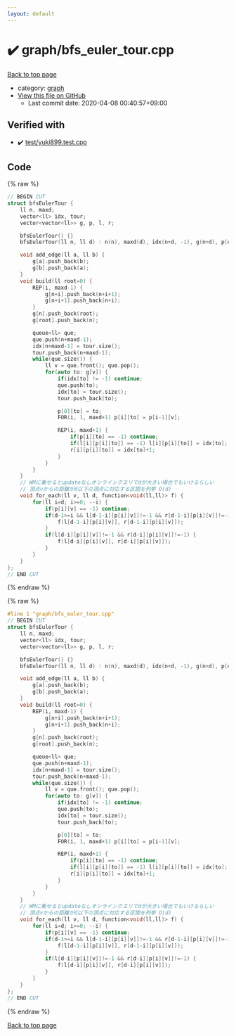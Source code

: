 ```yaml
---
layout: default
---
```


<!-- mathjax config similar to math.stackexchange -->
<script type="text/javascript" async
  src="https://cdnjs.cloudflare.com/ajax/libs/mathjax/2.7.5/MathJax.js?config=TeX-MML-AM_CHTML">
</script>
<script type="text/x-mathjax-config">
  MathJax.Hub.Config({
    TeX: { equationNumbers: { autoNumber: "AMS" }},
    tex2jax: {
      inlineMath: [ ['$','$'] ],
      processEscapes: true
    },
    "HTML-CSS": { matchFontHeight: false },
    displayAlign: "left",
    displayIndent: "2em"
  });
</script>

<script type="text/javascript" src="https://cdnjs.cloudflare.com/ajax/libs/jquery/3.4.1/jquery.min.js"></script>
<script src="https://cdn.jsdelivr.net/npm/jquery-balloon-js@1.1.2/jquery.balloon.min.js" integrity="sha256-ZEYs9VrgAeNuPvs15E39OsyOJaIkXEEt10fzxJ20+2I=" crossorigin="anonymous"></script>
<script type="text/javascript" src="../../assets/js/copy-button.js"></script>
<link rel="stylesheet" href="../../assets/css/copy-button.css" />


# :heavy_check_mark: graph/bfs_euler_tour.cpp

<a href="../../index.html">Back to top page</a>

* category: <a href="../../index.html#f8b0b924ebd7046dbfa85a856e4682c8">graph</a>
* <a href="{{ site.github.repository_url }}/blob/master/graph/bfs_euler_tour.cpp">View this file on GitHub</a>
    - Last commit date: 2020-04-08 00:40:57+09:00




## Verified with

* :heavy_check_mark: <a href="../../verify/test/yuki899.test.cpp.html">test/yuki899.test.cpp</a>


## Code

<a id="unbundled"></a>
{% raw %}
```cpp
// BEGIN CUT
struct bfsEulerTour {
    ll n, maxd;
    vector<ll> idx, tour;
    vector<vector<ll>> g, p, l, r;

    bfsEulerTour() {}
    bfsEulerTour(ll n, ll d) : n(n), maxd(d), idx(n+d, -1), g(n+d), p(d+1, vector<ll>(n+d, -1)), l(d+1, vector<ll>(n+d, -1)), r(d+1, vector<ll>(n+d, -1)) {}

    void add_edge(ll a, ll b) {
        g[a].push_back(b);
        g[b].push_back(a);
    }
    void build(ll root=0) {
        REP(i, maxd-1) {
            g[n+i].push_back(n+i+1);
            g[n+i+1].push_back(n+i);
        }
        g[n].push_back(root);
        g[root].push_back(n);

        queue<ll> que;
        que.push(n+maxd-1);
        idx[n+maxd-1] = tour.size();
        tour.push_back(n+maxd-1);
        while(que.size()) {
            ll v = que.front(); que.pop();
            for(auto to: g[v]) {
                if(idx[to] != -1) continue;
                que.push(to);
                idx[to] = tour.size();
                tour.push_back(to);

                p[0][to] = to;
                FOR(i, 1, maxd+1) p[i][to] = p[i-1][v];

                REP(i, maxd+1) {
                    if(p[i][to] == -1) continue;
                    if(l[i][p[i][to]] == -1) l[i][p[i][to]] = idx[to];
                    r[i][p[i][to]] = idx[to]+1;
                }
            }
        }
    }
    // WMに乗せるとupdateなしオンラインクエリでdが大きい場合でもいけるらしい
    // 頂点vからの距離がd以下の頂点に対応する区間を列挙 O(d)
    void for_each(ll v, ll d, function<void(ll,ll)> f) {
        for(ll i=d; i>=0; --i) {
            if(p[i][v] == -1) continue;
            if(d-1>=i && l[d-1-i][p[i][v]]!=-1 && r[d-1-i][p[i][v]]!=-1) {
                f(l[d-1-i][p[i][v]], r[d-1-i][p[i][v]]);
            }
            if(l[d-i][p[i][v]]!=-1 && r[d-i][p[i][v]]!=-1) {
                f(l[d-i][p[i][v]], r[d-i][p[i][v]]);
            }
        }
    }
};
// END CUT
```
{% endraw %}

<a id="bundled"></a>
{% raw %}
```cpp
#line 1 "graph/bfs_euler_tour.cpp"
// BEGIN CUT
struct bfsEulerTour {
    ll n, maxd;
    vector<ll> idx, tour;
    vector<vector<ll>> g, p, l, r;

    bfsEulerTour() {}
    bfsEulerTour(ll n, ll d) : n(n), maxd(d), idx(n+d, -1), g(n+d), p(d+1, vector<ll>(n+d, -1)), l(d+1, vector<ll>(n+d, -1)), r(d+1, vector<ll>(n+d, -1)) {}

    void add_edge(ll a, ll b) {
        g[a].push_back(b);
        g[b].push_back(a);
    }
    void build(ll root=0) {
        REP(i, maxd-1) {
            g[n+i].push_back(n+i+1);
            g[n+i+1].push_back(n+i);
        }
        g[n].push_back(root);
        g[root].push_back(n);

        queue<ll> que;
        que.push(n+maxd-1);
        idx[n+maxd-1] = tour.size();
        tour.push_back(n+maxd-1);
        while(que.size()) {
            ll v = que.front(); que.pop();
            for(auto to: g[v]) {
                if(idx[to] != -1) continue;
                que.push(to);
                idx[to] = tour.size();
                tour.push_back(to);

                p[0][to] = to;
                FOR(i, 1, maxd+1) p[i][to] = p[i-1][v];

                REP(i, maxd+1) {
                    if(p[i][to] == -1) continue;
                    if(l[i][p[i][to]] == -1) l[i][p[i][to]] = idx[to];
                    r[i][p[i][to]] = idx[to]+1;
                }
            }
        }
    }
    // WMに乗せるとupdateなしオンラインクエリでdが大きい場合でもいけるらしい
    // 頂点vからの距離がd以下の頂点に対応する区間を列挙 O(d)
    void for_each(ll v, ll d, function<void(ll,ll)> f) {
        for(ll i=d; i>=0; --i) {
            if(p[i][v] == -1) continue;
            if(d-1>=i && l[d-1-i][p[i][v]]!=-1 && r[d-1-i][p[i][v]]!=-1) {
                f(l[d-1-i][p[i][v]], r[d-1-i][p[i][v]]);
            }
            if(l[d-i][p[i][v]]!=-1 && r[d-i][p[i][v]]!=-1) {
                f(l[d-i][p[i][v]], r[d-i][p[i][v]]);
            }
        }
    }
};
// END CUT

```
{% endraw %}

<a href="../../index.html">Back to top page</a>

